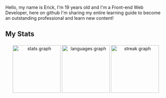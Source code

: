 <p align="left">Hello, my name is Erick, I'm 19 years old and I'm a Front-end Web Developer, here on github I'm sharing my entire learning guide to become an outstanding professional and learn new content!</p>

###

<h2 align="left">My Stats</h2>

###

<div align="center">
  <img src="https://github-readme-stats.vercel.app/api?username=erick-bonfati&hide_title=false&hide_rank=false&show_icons=true&include_all_commits=true&count_private=true&disable_animations=false&theme=aura&locale=en&hide_border=true&order=1" height="150" alt="stats graph"  />
  <img src="https://github-readme-stats.vercel.app/api/top-langs?username=erick-bonfati&locale=en&hide_title=false&layout=compact&card_width=320&langs_count=5&theme=aura&hide_border=false&order=2" height="150" alt="languages graph"  />
  <img src="https://streak-stats.demolab.com?user=erick-bonfati&locale=en&mode=daily&theme=aura&hide_border=false&border_radius=5&order=3" height="150" alt="streak graph"  />
</div>

###
